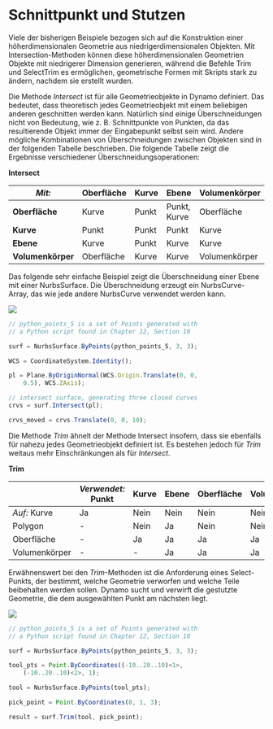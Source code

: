 # Schnittpunkt und Stutzen

Viele der bisherigen Beispiele bezogen sich auf die Konstruktion einer höherdimensionalen Geometrie aus niedrigerdimensionalen Objekten. Mit Intersection-Methoden können diese höherdimensionalen Geometrien Objekte mit niedrigerer Dimension generieren, während die Befehle Trim und SelectTrim es ermöglichen, geometrische Formen mit Skripts stark zu ändern, nachdem sie erstellt wurden.

Die Methode _Intersect_ ist für alle Geometrieobjekte in Dynamo definiert. Das bedeutet, dass theoretisch jedes Geometrieobjekt mit einem beliebigen anderen geschnitten werden kann. Natürlich sind einige Überschneidungen nicht von Bedeutung, wie z. B. Schnittpunkte von Punkten, da das resultierende Objekt immer der Eingabepunkt selbst sein wird. Andere mögliche Kombinationen von Überschneidungen zwischen Objekten sind in der folgenden Tabelle beschrieben. Die folgende Tabelle zeigt die Ergebnisse verschiedener Überschneidungsoperationen:

**Intersect**

| _Mit:_            | Oberfläche | Kurve | Ebene        | Volumenkörper |
| ----------------- | ---------- | ----- | ------------ | ------------- |
| **Oberfläche**    | Kurve      | Punkt | Punkt, Kurve | Oberfläche    |
| **Kurve**         | Punkt      | Punkt | Punkt        | Kurve         |
| **Ebene**         | Kurve      | Punkt | Kurve        | Kurve         |
| **Volumenkörper** | Oberfläche | Kurve | Kurve        | Volumenkörper |

Das folgende sehr einfache Beispiel zeigt die Überschneidung einer Ebene mit einer NurbsSurface. Die Überschneidung erzeugt ein NurbsCurve-Array, das wie jede andere NurbsCurve verwendet werden kann.

![](../.gitbook/assets/IntersectionAndTrim\_01.png)

```js
// python_points_5 is a set of Points generated with
// a Python script found in Chapter 12, Section 10

surf = NurbsSurface.ByPoints(python_points_5, 3, 3);

WCS = CoordinateSystem.Identity();

pl = Plane.ByOriginNormal(WCS.Origin.Translate(0, 0,
    0.5), WCS.ZAxis);

// intersect surface, generating three closed curves
crvs = surf.Intersect(pl);

crvs_moved = crvs.Translate(0, 0, 10);
```

Die Methode _Trim_ ähnelt der Methode Intersect insofern, dass sie ebenfalls für nahezu jedes Geometrieobjekt definiert ist. Es bestehen jedoch für _Trim_ weitaus mehr Einschränkungen als für _Intersect_.

**Trim**

|               | _Verwendet:_ Punkt | Kurve | Ebene | Oberfläche | Volumenkörper |
| ------------- | ------------------ | ----- | ----- | ---------- | ------------- |
| _Auf:_ Kurve  | Ja                 | Nein  | Nein  | Nein       | Nein          |
| Polygon       | -                  | Nein  | Ja    | Nein       | Nein          |
| Oberfläche    | -                  | Ja    | Ja    | Ja         | Ja            |
| Volumenkörper | -                  | -     | Ja    | Ja         | Ja            |

Erwähnenswert bei den _Trim_-Methoden ist die Anforderung eines Select-Punkts, der bestimmt, welche Geometrie verworfen und welche Teile beibehalten werden sollen. Dynamo sucht und verwirft die gestutzte Geometrie, die dem ausgewählten Punkt am nächsten liegt.

![](../.gitbook/assets/IntersectionAndTrim\_02.png)

```js
// python_points_5 is a set of Points generated with
// a Python script found in Chapter 12, Section 10

surf = NurbsSurface.ByPoints(python_points_5, 3, 3);

tool_pts = Point.ByCoordinates((-10..20..10)<1>,
    (-10..20..10)<2>, 1);

tool = NurbsSurface.ByPoints(tool_pts);

pick_point = Point.ByCoordinates(8, 1, 3);

result = surf.Trim(tool, pick_point);
```
